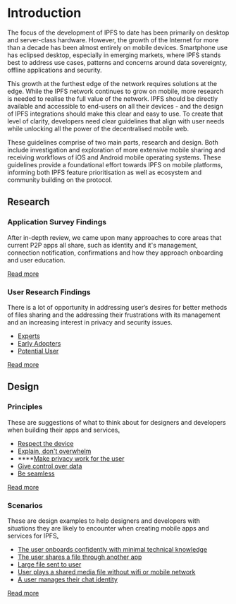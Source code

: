 # Introduction

The focus of the development of IPFS to date has been primarily on desktop and server-class hardware. However, the growth of the Internet for more than a decade has been almost entirely on mobile devices. Smartphone use has eclipsed desktop, especially in emerging markets, where IPFS stands best to address use cases, patterns and concerns around data sovereignty, offline applications and security.

This growth at the furthest edge of the network requires solutions at the edge. While the IPFS network continues to grow on mobile, more research is needed to realise the full value of the network. IPFS should be directly available and accessible to end-users on all their devices - and the design of IPFS integrations should make this clear and easy to use. To create that level of clarity, developers need clear guidelines that align with user needs while unlocking all the power of the decentralised mobile web.

These guidelines comprise of two main parts, research and design. Both include investigation and exploration of more extensive mobile sharing and receiving workflows of iOS and Android mobile operating systems. These guidelines provide a foundational effort towards IPFS on mobile platforms, informing both IPFS feature prioritisation as well as ecosystem and community building on the protocol.

## Research

### Application Survey Findings

After in-depth review, we came upon many approaches to core areas that current P2P apps all share, such as identity and it's management, connection notification, confirmations and how they approach onboarding and user education.

[Read more](application-survey/findings.md)

### User Research Findings

There is a lot of opportunity in addressing user’s desires for better methods of files sharing and the addressing their frustrations with its management and an increasing interest in privacy and security issues.

* [Experts](user-research/interviews/experts/)
* [Early Adopters](user-research/interviews/early-adopters/)
* [Potential User](user-research/interviews/potential-users/)

[Read more](user-research/findings.md)

## Design

### Principles

These are suggestions of what to think about for designers and developers when building their apps and services[.](design/principles/)

* [Respect the device](design/principles/respect-the-device.md)
* [Explain, don't overwhelm](design/principles/explain-dont-overwhelm.md)
* \*\*\*\*[Make privacy work for the user](design/principles/make-privacy-work-for-the-user.md)
* [Give control over data](design/principles/give-control-over-data.md)
* [Be seamless](design/principles/be-seamless.md)

[Read more](design/principles/)

### Scenarios

These are design examples to help designers and developers with situations they are likely to encounter when creating mobile apps and services for IPFS[.](design/scenarios/)

* [The user onboards confidently with minimal technical knowledge](design/scenarios/the-user-onboards-confidently-with-minimal-technical-knowledge.md)
* [The user shares a file through another app](design/scenarios/the-user-shares-a-file-through-another-app.md)
* [Large file sent to user](design/scenarios/large-file-sent-to-user.md)
* [User plays a shared media file without wifi or mobile network](design/scenarios/user-plays-a-shared-media-file-without-wifi-or-mobile-network.md)
* [A user manages their chat identity](design/scenarios/a-user-manages-their-chat-identity.md)

[Read more](design/scenarios/)

